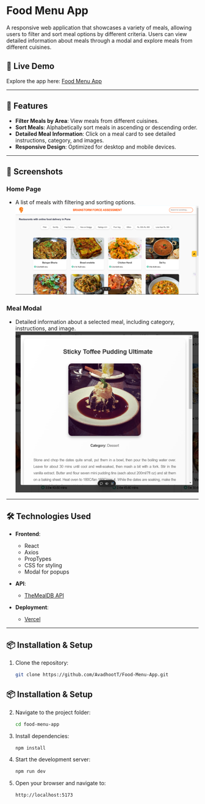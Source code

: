 # Food Menu App

A responsive web application that showcases a variety of meals, allowing users to filter and sort meal options by different criteria. Users can view detailed information about meals through a modal and explore meals from different cuisines.

## 🚀 Live Demo  
Explore the app here: [Food Menu App](https://food-menu-app-nu.vercel.app/)

---

## 📝 Features

- **Filter Meals by Area**: View meals from different cuisines.
- **Sort Meals**: Alphabetically sort meals in ascending or descending order.
- **Detailed Meal Information**: Click on a meal card to see detailed instructions, category, and images.
- **Responsive Design**: Optimized for desktop and mobile devices.

---

## 📸 Screenshots  

### Home Page
- A list of meals with filtering and sorting options.
![alt text](image.png)

### Meal Modal
- Detailed information about a selected meal, including category, instructions, and image.
![alt text](image-1.png)

---

## 🛠️ Technologies Used  

- **Frontend**:  
  - React
  - Axios
  - PropTypes
  - CSS for styling
  - Modal for popups

- **API**:  
  - [TheMealDB API](https://www.themealdb.com/api.php)

- **Deployment**:  
  - [Vercel](https://vercel.com/)

---

## 📦 Installation & Setup  

1. Clone the repository:  
   ```bash
   git clone https://github.com/AvadhootT/Food-Menu-App.git

## 📦 Installation & Setup  

2. Navigate to the project folder:  
   ```bash
   cd food-menu-app

3. Install dependencies:  
   ```bash
   npm install
4. Start the development server:  
   ```bash
   npm run dev
5. Open your browser and navigate to:  
   ```bash
   http://localhost:5173
